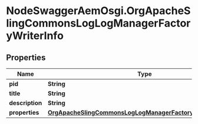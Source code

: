 # NodeSwaggerAemOsgi.OrgApacheSlingCommonsLogLogManagerFactoryWriterInfo

## Properties

Name | Type | Description | Notes
------------ | ------------- | ------------- | -------------
**pid** | **String** |  | [optional] 
**title** | **String** |  | [optional] 
**description** | **String** |  | [optional] 
**properties** | [**OrgApacheSlingCommonsLogLogManagerFactoryWriterProperties**](OrgApacheSlingCommonsLogLogManagerFactoryWriterProperties.md) |  | [optional] 


